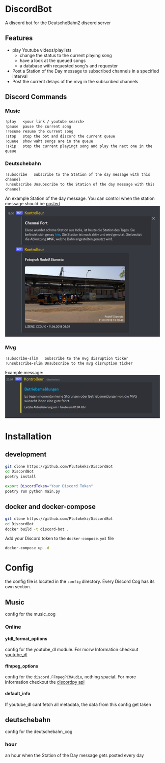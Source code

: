 # DiscordBot

A discord bot for the DeutscheBahn2 discord server

## Features
* play Youtube videos/playlists
  * change the status to the current playing song
  * have a look at the queued songs
  * a database with requested song's and requester
* Post a Station of the Day message to subscribed channels in a specified interval
* Post the current delays of the mvg in the subscribed channels

## Discord Commands

### Music 
````
!play   <your link / youtube search>
!pause  pause the current song
!resume resume the current song
!stop   stop the bot and discord the current queue
!queue  show waht songs are in the queue
!skip   stop the current playingt song and play the next one in the queue
````

### Deutschebahn

````
!subscribe   Subscribe to the Station of the day message with this channel
!unsubscribe Unsubscribe to the Station of the day message with this channel
````

An example Station of the day message. You can control when the station message should be [posted](#hour)
![img.png](images/img.png)

### Mvg

````
!subscribe-slim   Subscribe to the mvg disruption ticker
!unsubscribe-slim Unsubscribe to the mvg disruption ticker
````

Example message:
![img_1.png](images/img_1.png)

# Installation

## development

```bash
git clone https://github.com/Plutokekz/DiscordBot
cd DiscordBot
poetry install
```

```bash
export DiscordToken="Your Discord Token"
poetry run python main.py
```

## docker and docker-compose

```bash
git clone https://github.com/Plutokekz/DiscordBot
cd DiscordBot
docker build -t discord-bot .
```

Add your Discord token to the ``docker-compose.yml`` file

```bash
docker-compose up -d
```

# Config

the config file is located in the ``config`` directory. Every Discord Cog has its own section.

## Music

config for the music_cog

### Online

#### ytdl_format_options

config for the youtube_dl module. For morw Information checkout 
[youtube_dl](https://github.com/ytdl-org/youtube-dl/blob/master/README.md#configuration)

#### ffmpeg_options

config for the ```discord.FFmpegPCMAudio```, nothing spacial.
For more information checkout the [discordpy api](https://discordpy.readthedocs.io/en/latest/api.html#ffmpegpcmaudio)

#### default_info

If youtube_dl cant fetch all metadata, the data from this config get taken

## deutschebahn

config for the deutschebahn_cog

### hour

an hour when the Station of the Day message gets posted every day